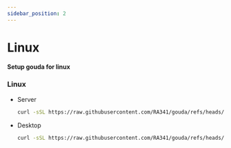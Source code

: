 ```yaml
---
sidebar_position: 2
---
```


# Linux

**Setup gouda for linux**

### Linux

* Server
    ```bash
    curl -sSL https://raw.githubusercontent.com/RA341/gouda/refs/heads/release/install/install.sh | bash -s -- server
    ```

* Desktop
    ```bash
    curl -sSL https://raw.githubusercontent.com/RA341/gouda/refs/heads/release/install/install.sh | bash -s -- desktop
    ```

